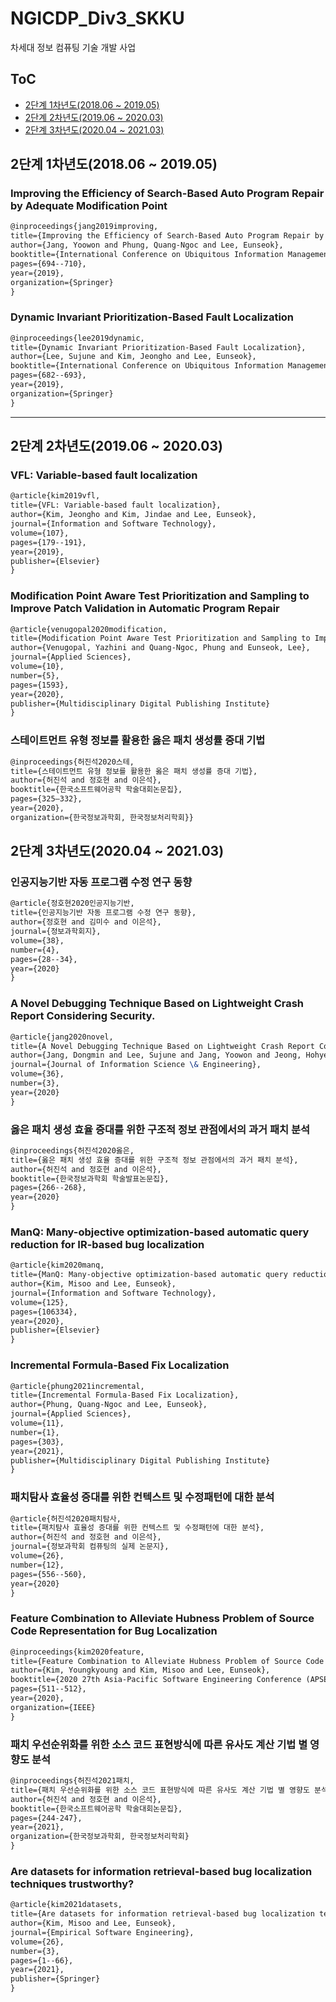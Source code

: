 NGICDP_Div3_SKKU
================
차세대 정보 컴퓨팅 기술 개발 사업

## ToC
- [2단계 1차년도(2018.06 ~ 2019.05)](#2단계-1차년도201806--201905)
- [2단계 2차년도(2019.06 ~ 2020.03)](#2단계-2차년도201906--202003)
- [2단계 3차년도(2020.04 ~ 2021.03)](#2단계-3차년도202004--202103)

## 2단계 1차년도(2018.06 ~ 2019.05)
### Improving the Efficiency of Search-Based Auto Program Repair by Adequate Modification Point
```tex
@inproceedings{jang2019improving,
title={Improving the Efficiency of Search-Based Auto Program Repair by Adequate Modification Point},
author={Jang, Yoowon and Phung, Quang-Ngoc and Lee, Eunseok},
booktitle={International Conference on Ubiquitous Information Management and Communication},
pages={694--710},
year={2019},
organization={Springer}
}
```
### Dynamic Invariant Prioritization-Based Fault Localization
```tex
@inproceedings{lee2019dynamic,
title={Dynamic Invariant Prioritization-Based Fault Localization},
author={Lee, Sujune and Kim, Jeongho and Lee, Eunseok},
booktitle={International Conference on Ubiquitous Information Management and Communication},
pages={682--693},
year={2019},
organization={Springer}
}
```
---
## 2단계 2차년도(2019.06 ~ 2020.03)
### VFL: Variable-based fault localization
```tex
@article{kim2019vfl,
title={VFL: Variable-based fault localization},
author={Kim, Jeongho and Kim, Jindae and Lee, Eunseok},
journal={Information and Software Technology},
volume={107},
pages={179--191},
year={2019},
publisher={Elsevier}
}
```
### Modification Point Aware Test Prioritization and Sampling to Improve Patch Validation in Automatic Program Repair
```tex
@article{venugopal2020modification,
title={Modification Point Aware Test Prioritization and Sampling to Improve Patch Validation in Automatic Program Repair},
author={Venugopal, Yazhini and Quang-Ngoc, Phung and Eunseok, Lee},
journal={Applied Sciences},
volume={10},
number={5},
pages={1593},
year={2020},
publisher={Multidisciplinary Digital Publishing Institute}
}
```

### 스테이트먼트 유형 정보를 활용한 옳은 패치 생성률 증대 기법
```tex
@inproceedings{허진석2020스테, 
title={스테이트먼트 유형 정보를 활용한 옳은 패치 생성률 증대 기법}, 
author={허진석 and 정호현 and 이은석}, 
booktitle={한국소프트웨어공학 학술대회논문집}, 
pages={325–332}, 
year={2020}, 
organization={한국정보과학회, 한국정보처리학회}}
```

## 2단계 3차년도(2020.04 ~ 2021.03)
### 인공지능기반 자동 프로그램 수정 연구 동향
```tex
@article{정호현2020인공지능기반,
title={인공지능기반 자동 프로그램 수정 연구 동향},
author={정호현 and 김미수 and 이은석},
journal={정보과학회지},
volume={38},
number={4},
pages={28--34},
year={2020}
}
```
### A Novel Debugging Technique Based on Lightweight Crash Report Considering Security.
```tex
@article{jang2020novel,
title={A Novel Debugging Technique Based on Lightweight Crash Report Considering Security.},
author={Jang, Dongmin and Lee, Sujune and Jang, Yoowon and Jeong, Hohyeon and Lee, Eunseok},
journal={Journal of Information Science \& Engineering},
volume={36},
number={3},
year={2020}
}
```
### 옳은 패치 생성 효율 증대를 위한 구조적 정보 관점에서의 과거 패치 분석
```tex
@inproceedings{허진석2020옳은,
title={옳은 패치 생성 효율 증대를 위한 구조적 정보 관점에서의 과거 패치 분석},
author={허진석 and 정호현 and 이은석},
booktitle={한국정보과학회 학술발표논문집},
pages={266--268},
year={2020}
}
```
### ManQ: Many-objective optimization-based automatic query reduction for IR-based bug localization
```tex
@article{kim2020manq,
title={ManQ: Many-objective optimization-based automatic query reduction for IR-based bug localization},
author={Kim, Misoo and Lee, Eunseok},
journal={Information and Software Technology},
volume={125},
pages={106334},
year={2020},
publisher={Elsevier}
}
```
### Incremental Formula-Based Fix Localization
```tex
@article{phung2021incremental,
title={Incremental Formula-Based Fix Localization},
author={Phung, Quang-Ngoc and Lee, Eunseok},
journal={Applied Sciences},
volume={11},
number={1},
pages={303},
year={2021},
publisher={Multidisciplinary Digital Publishing Institute}
}
```
### 패치탐사 효율성 증대를 위한 컨텍스트 및 수정패턴에 대한 분석
```tex
@article{허진석2020패치탐사,
title={패치탐사 효율성 증대를 위한 컨텍스트 및 수정패턴에 대한 분석},
author={허진석 and 정호현 and 이은석},
journal={정보과학회 컴퓨팅의 실제 논문지},
volume={26},
number={12},
pages={556--560},
year={2020}
}
```
### Feature Combination to Alleviate Hubness Problem of Source Code Representation for Bug Localization
```tex
@inproceedings{kim2020feature,
title={Feature Combination to Alleviate Hubness Problem of Source Code Representation for Bug Localization},
author={Kim, Youngkyoung and Kim, Misoo and Lee, Eunseok},
booktitle={2020 27th Asia-Pacific Software Engineering Conference (APSEC)},
pages={511--512},
year={2020},
organization={IEEE}
}
```
### 패치 우선순위화를 위한 소스 코드 표현방식에 따른 유사도 계산 기법 별 영향도 분석
```tex
@inproceedings{허진석2021패치,
title={패치 우선순위화를 위한 소스 코드 표현방식에 따른 유사도 계산 기법 별 영향도 분석},
author={허진석 and 정호현 and 이은석},
booktitle={한국소프트웨어공학 학술대회논문집},
pages={244-247},
year={2021},
organization={한국정보과학회, 한국정보처리학회}
}
```
### Are datasets for information retrieval-based bug localization techniques trustworthy?
```tex
@article{kim2021datasets,
title={Are datasets for information retrieval-based bug localization techniques trustworthy?},
author={Kim, Misoo and Lee, Eunseok},
journal={Empirical Software Engineering},
volume={26},
number={3},
pages={1--66},
year={2021},
publisher={Springer}
}
```
